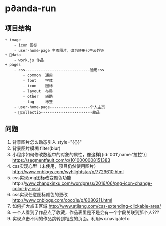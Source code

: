 # p∂anda-run

## 项目结构

    + image
        - icon 图标
        - user-home-page 主页图片，改为使用七牛云外链 
    + data
        - work.js 作品
    + pages
        - css-----------------------------通用css
            - common  通用
            - font    字体
            - icon    图标
            - layout  布局
            - other   辅助
            - tag     标签
        - user-home-page------------------个人主页
        - collectio-----------------------藏品



## 问题
1.  背景图片怎么动态引入  style="{{}}"
2.  背景图片模糊  filter(blur)
3. 小程序如何修改数组中的对象的属性，像这样[{id:'001',name:'拉拉'}] https://segmentfault.com/q/1010000008151383
4. css实现心型（未使用，项目仍然使用图片）http://www.cnblogs.com/wyhlightstar/p/7729610.html
5. css实现png图标改变颜色功能http://www.zhangxinxu.com/wordpress/2016/06/png-icon-change-color-by-css/
6. css实现任意图标颜色的更改 http://www.cnblogs.com/coco1s/p/8080211.html
7. 如何扩大点击区域 http://www.atjiang.com/css-extending-clickable-area/
8. 一个人看到了作品点了收藏，作品表里是不是会有一个字段关联到那个人???
9. 实现点击不同的作品跳转到相应的页面。利用wx.navigateTo
